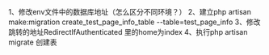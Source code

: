 1、修改env文件中的数据库地址（怎么区分不同环境？）
2、建立php artisan make:migration create_test_page_info_table --table=test_page_info
3、修改跳转的地址RedirectIfAuthenticated 里的home为index
4、执行php artisan migrate 创建表